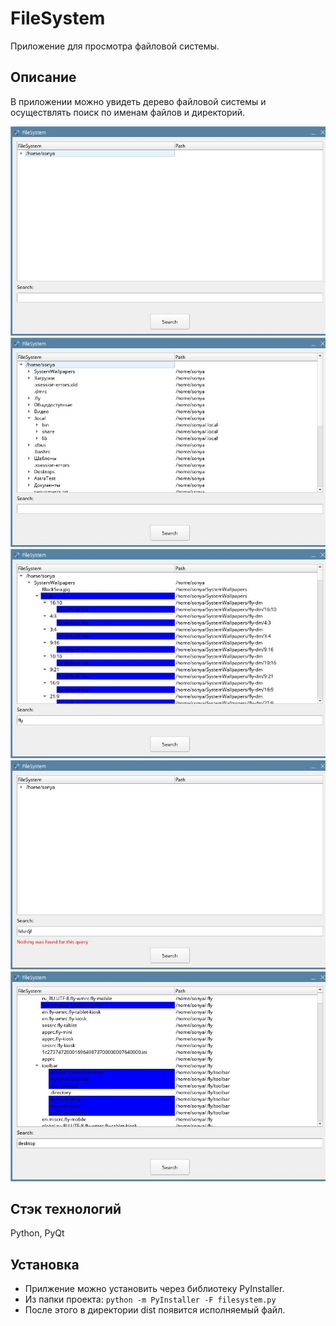 # FileSystem
Приложение для просмотра файловой системы.

## Описание
В приложении можно увидеть дерево файловой системы и осуществлять поиск по именам файлов и директорий.

![1](imgs/1.jpg)
![2](imgs/2.jpg)
![3](imgs/3.jpg)
![4](imgs/4.jpg)
![5](imgs/5.jpg)

## Стэк технологий
Python, PyQt

## Установка
- Прилжение можно установить через библиотеку PyInstaller.
- Из папки проекта: `python -m PyInstaller -F filesystem.py`
- После этого в директории dist появится исполняемый файл.
